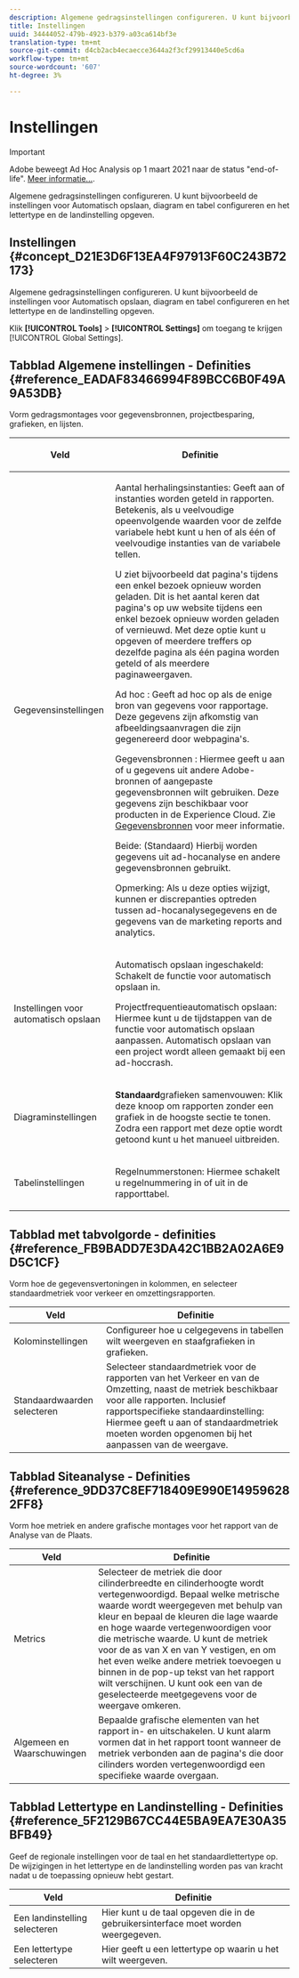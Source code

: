 ```yaml
---
description: Algemene gedragsinstellingen configureren. U kunt bijvoorbeeld de instellingen voor Automatisch opslaan, diagram en tabel configureren en het lettertype en de landinstelling opgeven.
title: Instellingen
uuid: 34444052-479b-4923-b379-a03ca614bf3e
translation-type: tm+mt
source-git-commit: d4cb2acb4ecaecce3644a2f3cf29913440e5cd6a
workflow-type: tm+mt
source-wordcount: '607'
ht-degree: 3%

---
```



# Instellingen

>[!IMPORTANT]
>
>Adobe beweegt Ad Hoc Analysis op 1 maart 2021 naar de status &quot;end-of-life&quot;. [Meer informatie...](https://adobe.ly/discoverworkspace).

Algemene gedragsinstellingen configureren. U kunt bijvoorbeeld de instellingen voor Automatisch opslaan, diagram en tabel configureren en het lettertype en de landinstelling opgeven.

## Instellingen {#concept_D21E3D6F13EA4F97913F60C243B72173}

Algemene gedragsinstellingen configureren. U kunt bijvoorbeeld de instellingen voor Automatisch opslaan, diagram en tabel configureren en het lettertype en de landinstelling opgeven.

Klik **[!UICONTROL Tools]** > **[!UICONTROL Settings]** om toegang te krijgen [!UICONTROL Global Settings].

## Tabblad Algemene instellingen - Definities {#reference_EADAF83466994F89BCC6B0F49A9A53DB}

Vorm gedragsmontages voor gegevensbronnen, projectbesparing, grafieken, en lijsten.

<!-- 

r_dsc_general_settings.xml

 -->

<table id="table_C18A0F1C9E214EB585A29801BA2400F8"> 
 <thead> 
  <tr> 
   <th colname="col1" class="entry"> <p>Veld </p> </th> 
   <th colname="col2" class="entry"> <p>Definitie </p> </th> 
  </tr> 
 </thead>
 <tbody> 
  <tr> 
   <td colname="col1"> <p> Gegevensinstellingen </p> </td> 
   <td colname="col2"> <p> <span class="uicontrol"> Aantal herhalingsinstanties</span>: Geeft aan of instanties worden geteld in rapporten. Betekenis, als u veelvoudige opeenvolgende waarden voor de zelfde variabele hebt kunt u hen of als één of veelvoudige instanties van de variabele tellen. </p> <p>U ziet bijvoorbeeld dat pagina's tijdens een enkel bezoek opnieuw worden geladen. Dit is het aantal keren dat pagina's op uw website tijdens een enkel bezoek opnieuw worden geladen of vernieuwd. Met deze optie kunt u opgeven of meerdere treffers op dezelfde pagina als één pagina worden geteld of als meerdere paginaweergaven. </p> <p> <span class="uicontrol"> <span class="keyword"> Ad hoc</span> </span>: Geeft <span class="keyword"> ad hoc</span> op als de enige bron van gegevens voor rapportage. Deze gegevens zijn afkomstig van afbeeldingsaanvragen die zijn gegenereerd door webpagina's. </p> <p> <span class="uicontrol"> <span class="keyword"> Gegevensbronnen</span> </span>: Hiermee geeft u aan of u gegevens uit andere Adobe-bronnen of aangepaste gegevensbronnen wilt gebruiken. Deze gegevens zijn beschikbaar voor producten in de <span class="keyword"> Experience Cloud</span>. Zie <a href="https://docs.adobe.com/content/help/en/analytics/import/data-sources/datasrc-home.html"  > Gegevensbronnen</a> voor meer informatie. </p> <p> <span class="uicontrol"> Beide</span>: (Standaard) Hierbij worden gegevens uit <span class="keyword"> ad-hocanalyse</span> en andere gegevensbronnen gebruikt. </p> <p>Opmerking: Als u deze opties wijzigt, kunnen er discrepanties optreden tussen <span class="keyword"> ad-hocanalysegegevens</span> en de gegevens van de <span class="keyword"> marketing reports and analytics.</span> </p> </td> 
  </tr> 
  <tr> 
   <td colname="col1"> <p> Instellingen voor automatisch opslaan </p> </td> 
   <td colname="col2"> <p> <span class="uicontrol"> Automatisch opslaan ingeschakeld</span>: Schakelt de functie voor automatisch opslaan in. </p> <p> <span class="uicontrol"> Projectfrequentie</span>automatisch opslaan: Hiermee kunt u de tijdstappen van de functie voor automatisch opslaan aanpassen. Automatisch opslaan van een project wordt alleen gemaakt bij een ad-hoccrash. </p> </td> 
  </tr> 
  <tr> 
   <td colname="col1"> <p> Diagraminstellingen </p> </td> 
   <td colname="col2"> <p><b>Standaard</b>grafieken samenvouwen: Klik deze knoop om rapporten zonder een grafiek in de hoogste sectie te tonen. Zodra een rapport met deze optie wordt getoond kunt u het manueel uitbreiden. </p> </td> 
  </tr> 
  <tr> 
   <td colname="col1"> <p> Tabelinstellingen </p> </td> 
   <td colname="col2"> <p> <span class="uicontrol"> Regelnummers</span>tonen: Hiermee schakelt u regelnummering in of uit in de rapporttabel. </p> </td> 
  </tr> 
 </tbody> 
</table>

## Tabblad met tabvolgorde - definities {#reference_FB9BADD7E3DA42C1BB2A02A6E9D5C1CF}

Vorm hoe de gegevensvertoningen in kolommen, en selecteer standaardmetriek voor verkeer en omzettingsrapporten.

<!-- 

r_dsc_ranked_tab.xml

 -->

| Veld | Definitie |
|--- |--- |
| Kolominstellingen | Configureer hoe u celgegevens in tabellen wilt weergeven en staafgrafieken in grafieken. |
| Standaardwaarden selecteren | Selecteer standaardmetriek voor de rapporten van het Verkeer en van de Omzetting, naast de metriek beschikbaar voor alle rapporten.    Inclusief rapportspecifieke standaardinstelling: Hiermee geeft u aan of standaardmetriek moeten worden opgenomen bij het aanpassen van de weergave. |

## Tabblad Siteanalyse - Definities {#reference_9DD37C8EF718409E990E149596282FF8}

Vorm hoe metriek en andere grafische montages voor het rapport van de Analyse van de Plaats.

<!-- 

r_dsc_site_analysis_tab.xml

 -->

| Veld | Definitie |
|--- |--- |
| Metrics | Selecteer de metriek die door cilinderbreedte en cilinderhoogte wordt vertegenwoordigd. Bepaal welke metrische waarde wordt weergegeven met behulp van kleur en bepaal de kleuren die lage waarde en hoge waarde vertegenwoordigen voor die metrische waarde. U kunt de metriek voor de as van X en van Y vestigen, en om het even welke andere metriek toevoegen u binnen in de pop-up tekst van het rapport wilt verschijnen. U kunt ook een van de geselecteerde meetgegevens voor de weergave omkeren. |
| Algemeen en Waarschuwingen | Bepaalde grafische elementen van het rapport in- en uitschakelen. U kunt alarm vormen dat in het rapport toont wanneer de metriek verbonden aan de pagina&#39;s die door cilinders worden vertegenwoordigd een specifieke waarde overgaan. |

## Tabblad Lettertype en Landinstelling - Definities {#reference_5F2129B67CC44E5BA9EA7E30A35BFB49}

Geef de regionale instellingen voor de taal en het standaardlettertype op. De wijzigingen in het lettertype en de landinstelling worden pas van kracht nadat u de toepassing opnieuw hebt gestart.

<!-- 

r_dsc_font_locale.xml

 -->

| Veld | Definitie |
|--- |--- |
| Een landinstelling selecteren | Hier kunt u de taal opgeven die in de gebruikersinterface moet worden weergegeven. |
| Een lettertype selecteren | Hier geeft u een lettertype op waarin u het wilt weergeven. |
